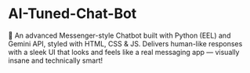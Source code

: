 # AI-Tuned-Chat-Bot
💬 An advanced Messenger-style Chatbot built with Python (EEL) and Gemini API, styled with HTML, CSS &amp; JS. Delivers human-like responses with a sleek UI that looks and feels like a real messaging app — visually insane and technically smart!
